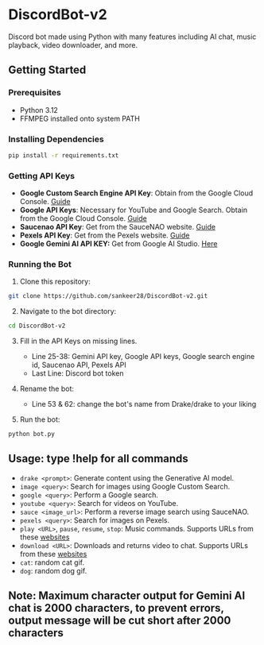 # DiscordBot-v2
Discord bot made using Python with many features including AI chat, music playback, video downloader, and more.

## Getting Started

### Prerequisites

- Python 3.12
- FFMPEG installed onto system PATH

### Installing Dependencies

```bash
pip install -r requirements.txt
```

### Getting API Keys

- **Google Custom Search Engine API Key**: Obtain from the Google Cloud Console. [Guide](https://developers.google.com/custom-search/v1/overview)
- **Google API Keys**: Necessary for YouTube and Google Search. Obtain from the Google Cloud Console. [Guide](https://cloud.google.com/docs/authentication/api-keys)
- **Saucenao API Key**: Get from the SauceNAO website. [Guide](https://saucenao.com/user.php?page=search-api)
- **Pexels API Key**: Get from the Pexels website. [Guide](https://www.pexels.com/api/documentation/)
- **Google Gemini AI API KEY:** Get from Google AI Studio. [Here](https://aistudio.google.com/app/apikey)

### Running the Bot

1. Clone this repository:

```bash
git clone https://github.com/sankeer28/DiscordBot-v2.git
```

2. Navigate to the bot directory:

```bash
cd DiscordBot-v2
```

3. Fill in the API Keys on missing lines.
     - Line 25-38: Gemini API key, Google API keys, Google search engine id, Saucenao API, Pexels API
     - Last Line: Discord bot token
4. Rename the bot:
   - Line 53 & 62: change the bot's name from Drake/drake to your liking
     
5. Run the bot:

```bash
python bot.py
```
## Usage: type !help for all commands
- `drake <prompt>`: Generate content using the Generative AI model.
- `image <query>`: Search for images using Google Custom Search.
- `google <query>`: Perform a Google search.
- `youtube <query>`: Search for videos on YouTube.
- `sauce <image_url>`: Perform a reverse image search using SauceNAO.
- `pexels <query>`: Search for images on Pexels.
- `play <URL>`, `pause`, `resume`, `stop`: Music commands. Supports URLs from these [websites](https://github.com/yt-dlp/yt-dlp/blob/master/supportedsites.md)
- `download <URL>`: Downloads and returns video to chat. Supports URLs from these [websites](https://github.com/yt-dlp/yt-dlp/blob/master/supportedsites.md)
- `cat`: random cat gif.
- `dog`: random dog gif.
## Note: Maximum character output for Gemini AI chat is 2000 characters, to prevent errors, output message will be cut short after 2000 characters



